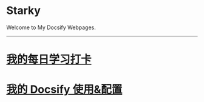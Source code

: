 # Starky

Welcome to My Docsify Webpages.

---

# [我的每日学习打卡](DayDayUp/README.md)

# [我的 Docsify 使用&配置](my-own-docsify/README.md)